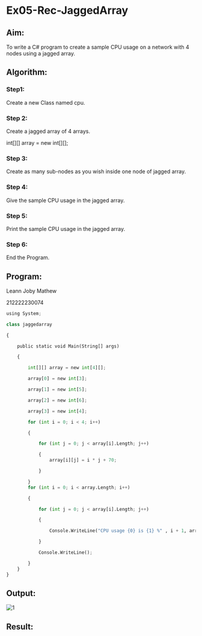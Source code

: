 # Ex05-Rec-JaggedArray
## Aim:
To write a C# program to create a sample CPU usage on a network with 4 nodes using a jagged array.
## Algorithm:
### Step1:
Create a new Class named cpu.

### Step 2:
Create a jagged array of 4 arrays.

int[][] array = new int[][];

### Step 3:
Create as many sub-nodes as you wish inside one node of jagged array.

### Step 4:
Give the sample CPU usage in the jagged array.

### Step 5:
Print the sample CPU usage in the jagged array.

### Step 6:
End the Program.


## Program:
Leann Joby Mathew

212222230074

```python
using System;

class jaggedarray

{

    public static void Main(String[] args)

    {

        int[][] array = new int[4][];

        array[0] = new int[3];

        array[1] = new int[5];

        array[2] = new int[6];

        array[3] = new int[4];

        for (int i = 0; i < 4; i++)

        {

            for (int j = 0; j < array[i].Length; j++)

            {
                array[i][j] = i * j + 70;

            }

        }
        for (int i = 0; i < array.Length; i++)

        {

            for (int j = 0; j < array[i].Length; j++)

            {

                Console.WriteLine("CPU usage {0} is {1} %" , i + 1, array[i][j]);

            }

            Console.WriteLine();

        }
    }
}
```


## Output:
![1](https://github.com/Leann4468/Ex05-Rec-JaggedArray/assets/121165979/7e9b19f1-18ff-4a99-b9f0-9edd016627ad)

## Result:
